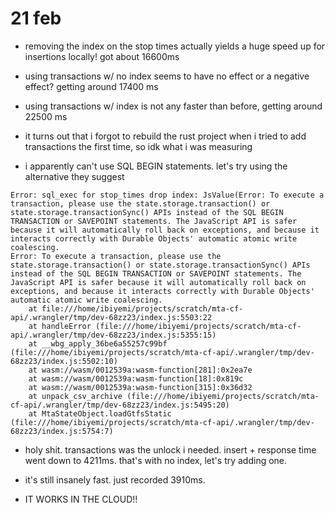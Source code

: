 # 21 feb

- removing the index on the stop times actually yields a huge speed up for insertions locally! got about 16600ms 
- using transactions w/ no index seems to have no effect or a negative effect? getting around 17400 ms
- using transactions w/ index is not any faster than before, getting around 22500 ms

- it turns out that i forgot to rebuild the rust project when i tried to add transactions the first time, so idk what i was measuring
- i apparently can't use SQL BEGIN statements. let's try using the alternative they suggest

```
Error: sql_exec for stop_times drop index: JsValue(Error: To execute a transaction, please use the state.storage.transaction() or state.storage.transactionSync() APIs instead of the SQL BEGIN TRANSACTION or SAVEPOINT statements. The JavaScript API is safer because it will automatically roll back on exceptions, and because it interacts correctly with Durable Objects' automatic atomic write coalescing.
Error: To execute a transaction, please use the state.storage.transaction() or state.storage.transactionSync() APIs instead of the SQL BEGIN TRANSACTION or SAVEPOINT statements. The JavaScript API is safer because it will automatically roll back on exceptions, and because it interacts correctly with Durable Objects' automatic atomic write coalescing.
    at file:///home/ibiyemi/projects/scratch/mta-cf-api/.wrangler/tmp/dev-68zz23/index.js:5503:22
    at handleError (file:///home/ibiyemi/projects/scratch/mta-cf-api/.wrangler/tmp/dev-68zz23/index.js:5355:15)
    at __wbg_apply_36be6a55257c99bf (file:///home/ibiyemi/projects/scratch/mta-cf-api/.wrangler/tmp/dev-68zz23/index.js:5502:10)
    at wasm://wasm/0012539a:wasm-function[281]:0x2ea7e
    at wasm://wasm/0012539a:wasm-function[18]:0x819c
    at wasm://wasm/0012539a:wasm-function[315]:0x36d32
    at unpack_csv_archive (file:///home/ibiyemi/projects/scratch/mta-cf-api/.wrangler/tmp/dev-68zz23/index.js:5495:20)
    at MtaStateObject.loadGtfsStatic (file:///home/ibiyemi/projects/scratch/mta-cf-api/.wrangler/tmp/dev-68zz23/index.js:5754:7)
```

- holy shit. transactions was the unlock i needed. insert + response time went down to 4211ms. that's with no index, let's try adding one. 
- it's still insanely fast. just recorded 3910ms.

- IT WORKS IN THE CLOUD!!
